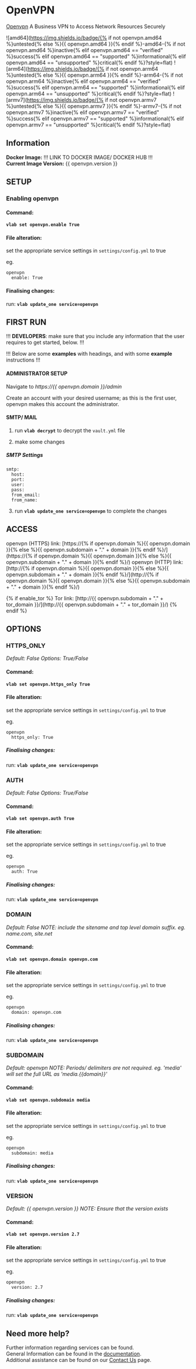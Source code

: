# OpenVPN

[Openvpn](https://openvpn.net/) A Business VPN to Access Network Resources Securely

![amd64](https://img.shields.io/badge/{% if not openvpn.amd64 %}untested{% else %}{{ openvpn.amd64 }}{% endif %}-amd64-{% if not openvpn.amd64 %}inactive{% elif openvpn.amd64 == "verified" %}success{% elif openvpn.amd64 == "supported" %}informational{% elif openvpn.amd64 == "unsupported" %}critical{% endif %}?style=flat)
![arm64](https://img.shields.io/badge/{% if not openvpn.arm64 %}untested{% else %}{{ openvpn.arm64 }}{% endif %}-arm64-{% if not openvpn.arm64 %}inactive{% elif openvpn.arm64 == "verified" %}success{% elif openvpn.arm64 == "supported" %}informational{% elif openvpn.arm64 == "unsupported" %}critical{% endif %}?style=flat)
![armv7](https://img.shields.io/badge/{% if not openvpn.armv7 %}untested{% else %}{{ openvpn.armv7 }}{% endif %}-armv7-{% if not openvpn.armv7 %}inactive{% elif openvpn.armv7 == "verified" %}success{% elif openvpn.armv7 == "supported" %}informational{% elif openvpn.armv7 == "unsupported" %}critical{% endif %}?style=flat)

## Information


**Docker Image:** !!! LINK TO DOCKER IMAGE/ DOCKER HUB !!! \
**Current Image Version:** {{ openvpn.version }}

## SETUP

### Enabling openvpn

#### Command:

**`vlab set openvpn.enable True`**

#### File alteration:

set the appropriate service settings in `settings/config.yml` to true

eg.
```
openvpn
  enable: True
```

#### Finalising changes:

run: **`vlab update_one service=openvpn`**

## FIRST RUN

!!! **DEVELOPERS**: make sure that you include any information that the user requires to get started, below. !!!

!!! Below are some **examples** with headings, and with some **example** instructions !!!

#### ADMINISTRATOR SETUP

Navigate to *https://{{ openvpn.domain }}/admin*

Create an account with your desired username; as this is the first user, openvpn makes this account the administrator.

#### SMTP/ MAIL

1. run **`vlab decrypt`** to decrypt the `vault.yml` file

2. make some changes


##### SMTP Settings
```
smtp:
  host:
  port:
  user:
  pass:
  from_email:
  from_name:
```

3. run **`vlab update_one service=openvpn`** to complete the changes


## ACCESS

openvpn (HTTPS) link: [https://{% if openvpn.domain %}{{ openvpn.domain }}{% else %}{{ openvpn.subdomain + "." + domain }}{% endif %}/](https://{% if openvpn.domain %}{{ openvpn.domain }}{% else %}{{ openvpn.subdomain + "." + domain }}{% endif %}/)
openvpn (HTTP) link: [http://{% if openvpn.domain %}{{ openvpn.domain }}{% else %}{{ openvpn.subdomain + "." + domain }}{% endif %}/](http://{% if openvpn.domain %}{{ openvpn.domain }}{% else %}{{ openvpn.subdomain + "." + domain }}{% endif %}/)

{% if enable_tor %}
Tor link: [http://{{ openvpn.subdomain + "." + tor_domain }}/](http://{{ openvpn.subdomain + "." + tor_domain }}/)
{% endif %}

## OPTIONS

### HTTPS_ONLY
*Default: False*
*Options: True/False*

#### Command:

**`vlab set openvpn.https_only True`**

#### File alteration:

set the appropriate service settings in `settings/config.yml` to true

eg.
```
openvpn
  https_only: True
```

##### Finalising changes:

run: **`vlab update_one service=openvpn`**

### AUTH
*Default: False*
*Options: True/False*

#### Command:

**`vlab set openvpn.auth True`**

#### File alteration:

set the appropriate service settings in `settings/config.yml` to true

eg.
```
openvpn
  auth: True
```

##### Finalising changes:

run: **`vlab update_one service=openvpn`**

### DOMAIN
*Default: False*
*NOTE: include the sitename and top level domain suffix. eg. name.com, site.net*

#### Command:

**`vlab set openvpn.domain openvpn.com`**

#### File alteration:

set the appropriate service settings in `settings/config.yml` to true

eg.
```
openvpn
  domain: openvpn.com
```

##### Finalising changes:

run: **`vlab update_one service=openvpn`**

### SUBDOMAIN
*Default: openvpn*
*NOTE: Periods/ delimiters are not required. eg. 'media' will set the full URL as 'media.{{domain}}'*

#### Command:

**`vlab set openvpn.subdomain media`**

#### File alteration:

set the appropriate service settings in `settings/config.yml` to true

eg.
```
openvpn
  subdomain: media
```

##### Finalising changes:

run: **`vlab update_one service=openvpn`**

### VERSION
*Default: {{  openvpn.version  }}*
*NOTE: Ensure that the version exists*

#### Command:

**`vlab set openvpn.version 2.7`**

#### File alteration:

set the appropriate service settings in `settings/config.yml` to true

eg.
```
openvpn
  version: 2.7
```

##### Finalising changes:

run: **`vlab update_one service=openvpn`**

## Need more help?
Further information regarding services can be found. \
General Information can be found in the [documentation](https://docs.vivumlab.com). \
Additional assistance can be found on our [Contact Us](https://docs.vivumlab.com/Contact-us) page.
